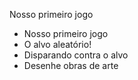 Nosso primeiro jogo

- Nosso primeiro jogo
- O alvo aleatório!
- Disparando contra o alvo
- Desenhe obras de arte
